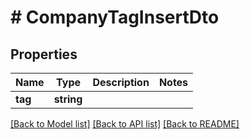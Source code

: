 # # CompanyTagInsertDto

## Properties

Name | Type | Description | Notes
------------ | ------------- | ------------- | -------------
**tag** | **string** |  |

[[Back to Model list]](../../README.md#models) [[Back to API list]](../../README.md#endpoints) [[Back to README]](../../README.md)
